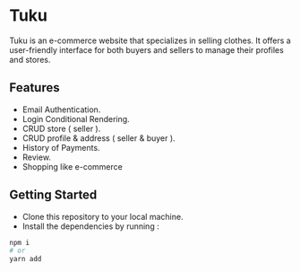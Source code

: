 # **Tuku**

Tuku is an e-commerce website that specializes in selling clothes. It offers a user-friendly interface for both buyers and sellers to manage their profiles and stores. 

## **Features**  

- Email Authentication.
- Login Conditional Rendering.
- CRUD store ( seller ).
- CRUD profile & address ( seller & buyer ).
- History of Payments.
- Review.
- Shopping like e-commerce

## **Getting Started**

- Clone this repository to your local machine.
- Install the dependencies by running :

```bash
npm i
# or
yarn add
```

